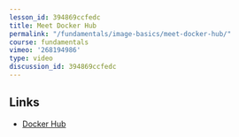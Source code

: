```yaml
---
lesson_id: 394869ccfedc
title: Meet Docker Hub
permalink: "/fundamentals/image-basics/meet-docker-hub/"
course: fundamentals
vimeo: '268194986'
type: video
discussion_id: 394869ccfedc
---
```


## Links
* [Docker Hub](https://hub.docker.com)
